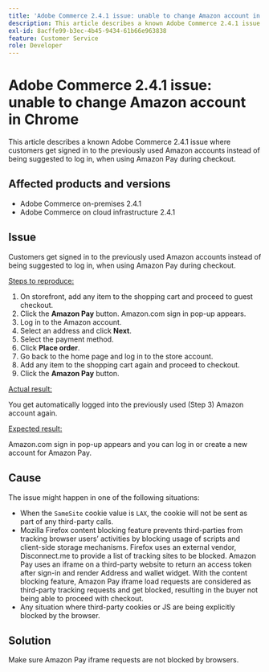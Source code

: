 ```yaml
---
title: 'Adobe Commerce 2.4.1 issue: unable to change Amazon account in Chrome'
description: This article describes a known Adobe Commerce 2.4.1 issue where customers get signed in to the previously used Amazon accounts instead of being suggested to log in, when using Amazon Pay during checkout.
exl-id: 8acffe99-b3ec-4b45-9434-61b66e963838
feature: Customer Service
role: Developer
---
```

# Adobe Commerce 2.4.1 issue: unable to change Amazon account in Chrome

This article describes a known Adobe Commerce 2.4.1 issue where customers get signed in to the previously used Amazon accounts instead of being suggested to log in, when using Amazon Pay during checkout.

## Affected products and versions

* Adobe Commerce on-premises 2.4.1
* Adobe Commerce on cloud infrastructure 2.4.1

## Issue

Customers get signed in to the previously used Amazon accounts instead of being suggested to log in, when using Amazon Pay during checkout.

<u>Steps to reproduce:</u>

1. On storefront, add any item to the shopping cart and proceed to guest checkout.
1. Click the **Amazon Pay** button. Amazon.com sign in pop-up appears.
1. Log in to the Amazon account.
1. Select an address and click **Next**.
1. Select the payment method.
1. Click **Place order**.
1. Go back to the home page and log in to the store account.
1. Add any item to the shopping cart again and proceed to checkout.
1. Click the **Amazon Pay** button.

<u>Actual result:</u>

You get automatically logged into the previously used (Step 3) Amazon account again.

<u>Expected result:</u>

Amazon.com sign in pop-up appears and you can log in or create a new account for Amazon Pay.

## Cause

The issue might happen in one of the following situations:

* When the `SameSite` cookie value is `LAX`, the cookie will not be sent as part of any third-party calls.
* Mozilla Firefox content blocking feature prevents third-parties from tracking browser users’ activities by blocking usage of scripts and client-side storage mechanisms. Firefox uses an external vendor, Disconnect.me to provide a list of tracking sites to be blocked. Amazon Pay uses an iframe on a third-party website to return an access token after sign-in and render Address and wallet widget. With the content blocking feature, Amazon Pay iframe load requests are considered as third-party tracking requests and get blocked, resulting in the buyer not being able to proceed with checkout.
* Any situation where third-party cookies or JS are being explicitly blocked by the browser.

## Solution

Make sure Amazon Pay iframe requests are not blocked by browsers.
